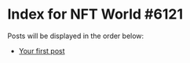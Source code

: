# Index for NFT World #6121
Posts will be displayed in the order below:

- [Your first post](./001-first.md)

